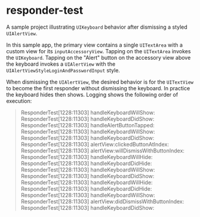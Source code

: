 responder-test
==============

A sample project illustrating `UIKeyboard` behavior after dismissing a styled `UIAlertView`.

In this sample app, the primary view contains a single `UITextArea` with a custom view for its `inputAccessoryView`.  Tapping on the `UITextArea` invokes the `UIKeyboard`. Tapping on the "Alert" button on the accessory view above the keyboard invokes a `UIAlertView` with the `UIAlertViewStyleLoginAndPasswordInput` style. 

When dismissing the `UIAlertView`, the desired behavior is for the `UITextView` to become the first responder without dismissing the keyboard. In practice the keyboard hides then shows.  Logging shows the following order of execution:

> ResponderTest[1228:11303] handleKeyboardWillShow:
ResponderTest[1228:11303] handleKeyboardDidShow:
ResponderTest[1228:11303] handleAlertButtonTapped:
ResponderTest[1228:11303] handleKeyboardWillShow:
ResponderTest[1228:11303] handleKeyboardDidShow:
ResponderTest[1228:11303] alertView:clickedButtonAtIndex:
ResponderTest[1228:11303] alertView:willDismissWithButtonIndex:
ResponderTest[1228:11303] handleKeyboardWillHide:
ResponderTest[1228:11303] handleKeyboardDidHide:
ResponderTest[1228:11303] handleKeyboardWillShow:
ResponderTest[1228:11303] handleKeyboardDidShow:
ResponderTest[1228:11303] handleKeyboardWillHide:
ResponderTest[1228:11303] handleKeyboardDidHide:
ResponderTest[1228:11303] handleKeyboardWillShow:
ResponderTest[1228:11303] alertView:didDismissWithButtonIndex:
ResponderTest[1228:11303] handleKeyboardDidShow:

